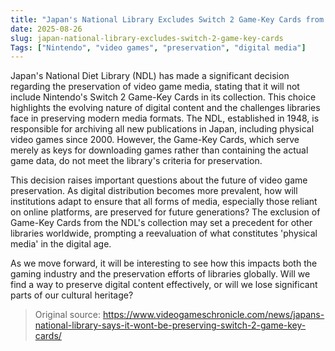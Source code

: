 ```yaml
---
title: "Japan's National Library Excludes Switch 2 Game-Key Cards from Preservation"
date: 2025-08-26
slug: japan-national-library-excludes-switch-2-game-key-cards
Tags: ["Nintendo", "video games", "preservation", "digital media"]
---
```

Japan's National Diet Library (NDL) has made a significant decision regarding the preservation of video game media, stating that it will not include Nintendo's Switch 2 Game-Key Cards in its collection. This choice highlights the evolving nature of digital content and the challenges libraries face in preserving modern media formats. The NDL, established in 1948, is responsible for archiving all new publications in Japan, including physical video games since 2000. However, the Game-Key Cards, which serve merely as keys for downloading games rather than containing the actual game data, do not meet the library's criteria for preservation.

This decision raises important questions about the future of video game preservation. As digital distribution becomes more prevalent, how will institutions adapt to ensure that all forms of media, especially those reliant on online platforms, are preserved for future generations? The exclusion of Game-Key Cards from the NDL's collection may set a precedent for other libraries worldwide, prompting a reevaluation of what constitutes 'physical media' in the digital age.

As we move forward, it will be interesting to see how this impacts both the gaming industry and the preservation efforts of libraries globally. Will we find a way to preserve digital content effectively, or will we lose significant parts of our cultural heritage?

> Original source: https://www.videogameschronicle.com/news/japans-national-library-says-it-wont-be-preserving-switch-2-game-key-cards/